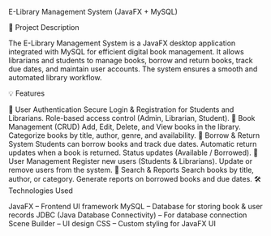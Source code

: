 E-Library Management System (JavaFX + MySQL)

📌 Project Description

The E-Library Management System is a JavaFX desktop application integrated with MySQL for efficient digital book management. It allows librarians and students to manage books, borrow and return books, track due dates, and maintain user accounts. The system ensures a smooth and automated library workflow.

💡 Features

🔹 User Authentication
Secure Login & Registration for Students and Librarians.
Role-based access control (Admin, Librarian, Student).
🔹 Book Management (CRUD)
Add, Edit, Delete, and View books in the library.
Categorize books by title, author, genre, and availability.
🔹 Borrow & Return System
Students can borrow books and track due dates.
Automatic return updates when a book is returned.
Status updates (Available / Borrowed).
🔹 User Management
Register new users (Students & Librarians).
Update or remove users from the system.
🔹 Search & Reports
Search books by title, author, or category.
Generate reports on borrowed books and due dates.
🛠️ Technologies Used

JavaFX – Frontend UI framework
MySQL – Database for storing book & user records
JDBC (Java Database Connectivity) – For database connection
Scene Builder – UI design
CSS – Custom styling for JavaFX UI
